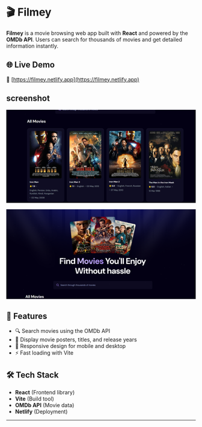 # 🎬 Filmey

**Filmey** is a movie browsing web app built with **React** and powered by the **OMDb API**. Users can search for thousands of movies and get detailed information instantly.

## 🌐 Live Demo

🔗 [https://filmey.netlify.app](https://filmey.netlify.app)

## screenshot 

![Screenshot of Filmey search results](./public/image.png)  

![screenshot of Filmey main page](./public/image-1.png)

 

## 🚀 Features

- 🔍 Search movies using the OMDb API
- 📄 Display movie posters, titles, and release years
- 📱 Responsive design for mobile and desktop
- ⚡ Fast loading with Vite

## 🛠️ Tech Stack

- **React** (Frontend library)
- **Vite** (Build tool)
- **OMDb API** (Movie data)
- **Netlify** (Deployment)

---
